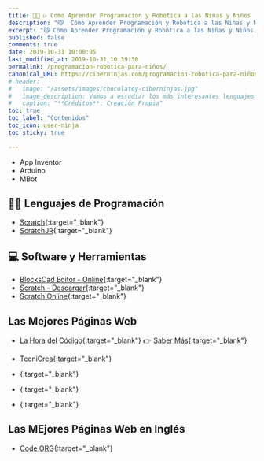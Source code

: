 ```yaml
---
title: 👨‍💻 ▷ Cómo Aprender Programación y Robótica a las Niñas y Niños
description: "😼  Cómo Aprender Programación y Robótica a las Niñas y Niños."
excerpt: "😼 Cómo Aprender Programación y Robótica a las Niñas y Niños."
published: false
comments: true
date: 2019-10-31 10:00:05
last_modified_at: 2019-10-31 10:39:30
permalink: /programacion-robotica-para-niños/
canonical_URL: https://ciberninjas.com/programacion-robotica-para-niños/
# header:
#   image: "/assets/images/chocolatey-ciberninjas.jpg"
#   image_description: Vamos a estudiar los más interesantes lenguajes de programación y frameworks de 2019
#   caption: "**Créditos**: Creación Propia"
toc: true
toc_label: "Contenidos"
toc_icon: user-ninja
toc_sticky: true

---
```


* App Inventor
* Arduino
* MBot

## 👩‍💻 Lenguajes de Programación

* [Scratch](https://scratch.mit.edu/){:target="_blank"}
* [ScratchJR](https://www.scratchjr.org/){:target="_blank"}

<!-- https://www.blog.andaluciaesdigital.es/programacion-para-ninos-beneficios-y-claves-para-comenzar/ -->

## 💻 Software y Herramientas

* [BlocksCad Editor - Online](https://www.blockscad3d.com/editor/){:target="_blank"}
* [Scratch - Descargar](https://scratch.mit.edu/download/){:target="_blank"}
* [Scratch Online](https://scratch.mit.edu/projects/editor){:target="_blank"}

## Las Mejores Páginas Web

* [La Hora del Código](https://hourofcode.com/es){:target="_blank"} 👉 [Saber Más](){:target="_blank"}


* [TecniCrea](https://tecnicrea.es){:target="_blank"}
* [](){:target="_blank"}
* [](){:target="_blank"}
* [](){:target="_blank"}

## Las MEjores Páginas Web en Inglés

* [Code ORG](https://code.org/){:target="_blank"}
